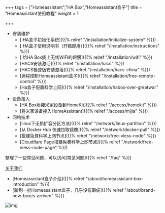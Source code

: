 +++
tags = ["Homeassistant","HA Box","Homeassistant盒子"]
title = "Homeassistant使用教程"
weight = 1

+++



- 安装维护
  - [ HA盒子初始化系统]({{% relref "/installation/initialize-system" %}})
  - [ HA盒子使用说明书（开箱即用）]({{% relref "/installation/instructions" %}})
  - [ 给HA Box插上无线WIFI的翅膀]({{% relref "/installation/wifi" %}})
  - [HACS安装激活]({{% relref "/installation/hacs" %}})
  - [HACS极速版安装激活]({{% relref "/installation/hacs-china" %}})
  - [远程控制Homeassistant盒子]({{% relref "/installation/free-remote-control" %}})
  - [Ha盒子配置科学上网]({{% relref "/installation/habox-over-greatwall" %}})
- 设备接入
  - [HA Box桥接米家设备到HomeKit]({{% relref "/access/homekit" %}})
  - [将米家设备接入HomeAssistant]({{% relref "/access/mijia" %}})
- 网络技术
  - [linux下无损扩容分区方法]({{% relref "/network/linux-partition" %}})
  - [从 Docker Hub 快速拉取镜像]({{% relref "/network/docker-pull" %}})
  - [搭建免费科学上网节点]({{% relref "/network/free-vless-node" %}})
  - [Cloudflare Page搭建免费科学上网节点]({{% relref "/network/free-vless-node-page" %}})

整理了一些常见问题，可以访问[常见问题]({{% relref "/faq" %}})

[关于我们](https://www.ha-box.xyz/about/index.html)

- [Homeassistant盒子介绍]({{% relref "/about/homeassistant-box-introduction" %}})
- [新到一批Homeassistant盒子，几乎没有瑕疵]({{% relref "/about/brand-new-boxes-arrived" %}})



![img](https://pic.456766.xyz/typora/qrcode_1733795762228-574x1024.png)

